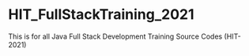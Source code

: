 # HIT_FullStackTraining_2021
This is for all Java Full Stack Development Training Source Codes (HIT-2021)
